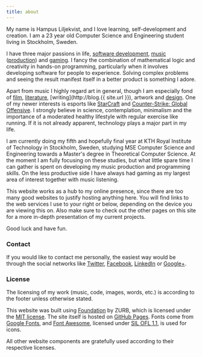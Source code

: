 ```yaml
---
title: about
---
```


My name is Hampus Liljekvist, and I love learning, self-development and
creation. I am a 23 year old Computer Science and Engineering student living in
Stockholm, Sweden.

I have three major passions in life,
[software development](https://github.com/hlilje),
[music](https://open.spotify.com/user/vaexelverkan)
([production](https://soundcloud.com/hlilje)) and
[gaming](http://steamcommunity.com/id/hlilje).
I fancy the combination of mathematical logic and creativity in hands-on
programming, particularly when it involves developing software for people to
experience. Solving complex problems and seeing the result manifest itself in a
better product is something I adore.

Apart from music I highly regard art in general, though I am especially fond
of [film](http://www.imdb.com/user/ur59667738/),
[literature](https://www.goodreads.com/user/show/41880573-hampus-liljekvist),
[writing](http://blog.{{ site.url }}),
artwork and [design](https://www.flickr.com/people/hlilje/).
One of my newer interests is esports like
[StarCraft](https://www.reddit.com/r/starcraft/) and
[Counter-Strike: Global Offensive](https://www.reddit.com/r/GlobalOffensive/).
I strongly believe in science, contemplation, minimalism and the importance of
a moderated healthy lifestyle with regular exercise like running. If it is not
already apparent, technology plays a major part in my life.

I am currently doing my fifth and hopefully final year at KTH Royal Institute of
Technology in Stockholm, Sweden, studying MSE Computer Science and Engineering
towards a Master's degree in Theoretical Computer Science. At the moment I am
fully focusing on these studies, but what little spare time I can gather is
spent on developing my music production and programming skills. On the less
productive side I have always had gaming as my largest area of interest
together with music listening.

This website works as a hub to my online presence, since there are too many
good websites to justify hosting anything here. You will find links to the web
services I use to your right or below, depending on the device you are viewing
this on. Also make sure to check out the other pages on this site for a more
in-depth presentation of my current projects.

Good luck and have fun.

### Contact

If you would like to contact me personally, the easiest way would be through
the social networks like [Twitter](https://twitter.com/hlilje),
[Facebook](https://www.facebook.com/hampusliljekvist),
[LinkedIn](https://www.linkedin.com/pub/hampus-liljekvist/46/72/902) or
[Google+](https://plus.google.com/+HampusLiljekvist).

### License

The licensing of my work (music, code, images, words, etc.) is according to the
footer unless otherwise stated.

This website was built using [Foundation](http://foundation.zurb.com/) by ZURB,
which is licensed under the [MIT license](http://opensource.org/licenses/MIT).
The site itself is hosted on [GitHub Pages](https://pages.github.com/). Fonts
come from [Google Fonts](https://www.google.com/fonts), and
[Font Awesome](http://fortawesome.github.io/Font-Awesome/), licensed under
[SIL OFL 1.1](http://scripts.sil.org/OFL), is used for icons.

All other website components are gratefully used according to their respective
licenses.
